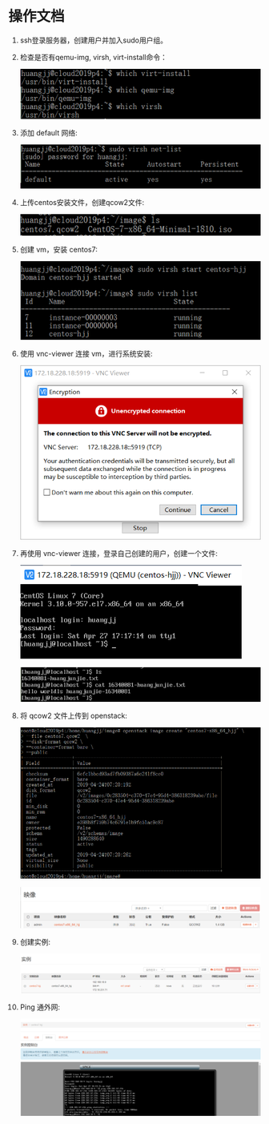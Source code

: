# 操作文档

1. ssh登录服务器，创建用户并加入sudo用户组。

2. 检查是否有qemu-img, virsh, virt-install命令：

   ![](./images/step1.png)

3. 添加 default 网络:

   ![](./images/step2.png)

4. 上传centos安装文件，创建qcow2文件:

   ![](./images/step3.png)

5. 创建 vm，安装 centos7:

   ![](./images/step4.png)

6. 使用 vnc-viewer 连接 vm，进行系统安装:

   ![](./images/step5.png)

7. 再使用 vnc-viewer 连接，登录自己创建的用户，创建一个文件:

   ![](./images/step6.png)

   ![](./images/step7.png)

8. 将 qcow2 文件上传到 openstack:

   ![](./images/step8.png)

   ![](./images/step9.png)

9. 创建实例:

   ![](./images/step10.png)

10. Ping 通外网:

    ![](./images/step11.png)